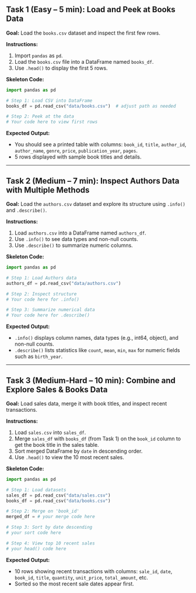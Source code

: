 ## Task 1 (Easy – 5 min): Load and Peek at Books Data

**Goal:** Load the `books.csv` dataset and inspect the first few rows.

**Instructions:**
1. Import `pandas` as `pd`.
2. Load the `books.csv` file into a DataFrame named `books_df`.
3. Use `.head()` to display the first 5 rows.

**Skeleton Code:**
```python
import pandas as pd

# Step 1: Load CSV into DataFrame
books_df = pd.read_csv("data/books.csv")  # adjust path as needed

# Step 2: Peek at the data
# Your code here to view first rows
```

**Expected Output:**
- You should see a printed table with columns: `book_id`, `title`, `author_id`, `author_name`, `genre`, `price`, `publication_year`, `pages`.
- 5 rows displayed with sample book titles and details.

---

## Task 2 (Medium – 7 min): Inspect Authors Data with Multiple Methods

**Goal:** Load the `authors.csv` dataset and explore its structure using `.info()` and `.describe()`.

**Instructions:**
1. Load `authors.csv` into a DataFrame named `authors_df`.
2. Use `.info()` to see data types and non-null counts.
3. Use `.describe()` to summarize numeric columns.

**Skeleton Code:**
```python
import pandas as pd

# Step 1: Load Authors data
authors_df = pd.read_csv("data/authors.csv")

# Step 2: Inspect structure
# Your code here for .info()

# Step 3: Summarize numerical data
# Your code here for .describe()
```

**Expected Output:**
- `.info()` displays column names, data types (e.g., int64, object), and non-null counts.
- `.describe()` lists statistics like `count`, `mean`, `min`, `max` for numeric fields such as `birth_year`.

---

## Task 3 (Medium-Hard – 10 min): Combine and Explore Sales & Books Data

**Goal:** Load sales data, merge it with book titles, and inspect recent transactions.

**Instructions:**
1. Load `sales.csv` into `sales_df`.
2. Merge `sales_df` with `books_df` (from Task 1) on the `book_id` column to get the book title in the sales table.
3. Sort merged DataFrame by `date` in descending order.
4. Use `.head()` to view the 10 most recent sales.

**Skeleton Code:**
```python
import pandas as pd

# Step 1: Load datasets
sales_df = pd.read_csv("data/sales.csv")
books_df = pd.read_csv("data/books.csv")

# Step 2: Merge on 'book_id'
merged_df = # your merge code here

# Step 3: Sort by date descending
# your sort code here

# Step 4: View top 10 recent sales
# your head() code here
```

**Expected Output:**
- 10 rows showing recent transactions with columns: `sale_id`, `date`, `book_id`, `title`, `quantity`, `unit_price`, `total_amount`, etc.
- Sorted so the most recent sale dates appear first.